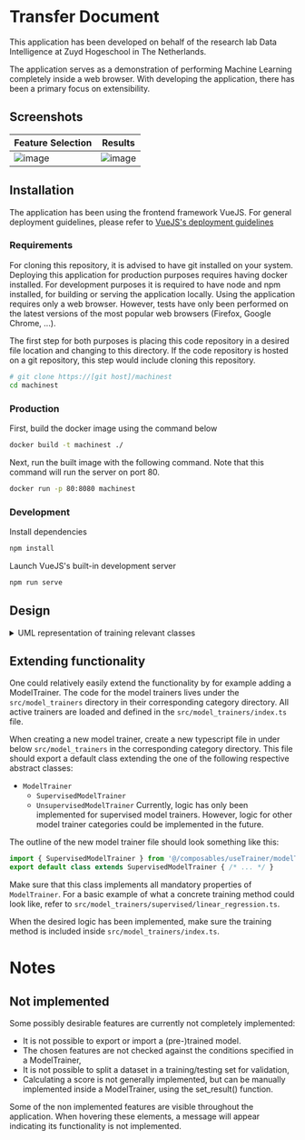 # Transfer Document

This application has been developed on behalf of the research lab Data Intelligence at Zuyd Hogeschool in The Netherlands.

The application serves as a demonstration of performing Machine Learning completely inside a web browser.
With developing the application, there has been a primary focus on extensibility.

## Screenshots

|Feature Selection|Results
|--|--|
![image](https://user-images.githubusercontent.com/50321538/138300662-75bc148a-5da1-4e9a-8747-04216a1b008e.png)|![image](https://user-images.githubusercontent.com/50321538/138300566-45c06bfa-87c5-46ba-89fb-61c0f5fcef09.png)


## Installation

The application has been using the frontend framework VueJS. For general deployment guidelines, please refer to [VueJS's deployment guidelines](https://cli.vuejs.org/guide/deployment.html#general-guidelines)

### Requirements

For cloning this repository, it is advised to have git installed on your system. Deploying this application for production purposes requires having docker installed. For development purposes it is required to have node and npm installed, for building or serving the application locally.
Using the application requires only a web browser. However, tests have only been performed on the latest versions of the most popular web browsers (Firefox, Google Chrome, ...).


The first step for both purposes is placing this code repository in a desired file location and changing to this directory. If the code repository is hosted on a git repository, this step would include cloning this repository.
```bash
# git clone https://[git host]/machinest
cd machinest
```

### Production

First, build the docker image using the command below
```bash
docker build -t machinest ./
```

Next, run the built image with the following command. Note that this command will run the server on port 80.
```bash
docker run -p 80:8080 machinest
```

### Development

Install dependencies
```bash
npm install
```

Launch VueJS's built-in development server
```bash
npm run serve
```

## Design


<details>
  <summary>UML representation of training relevant classes</summary>
  This UML diagram is bound closely to the original types and classes used in the implementation in TypeScript. Not all classes, interfaces and types have been included due to its large extent.
  It is important to note that a concrete ModelTrainer should at least include the properties and methods described in the ModelTrainer interface. 
  A ModelTrainer can communicate training results using its abstract set_results(...) function.

  ![image](https://user-images.githubusercontent.com/50321538/138298353-8a91cfab-805a-4e14-8437-54a37ea69ed7.png)
</details>

## Extending functionality

One could relatively easily extend the functionality by for example adding a ModelTrainer. 
The code for the model trainers lives under the `src/model_trainers` directory in their corresponding category directory. All active trainers are loaded and defined in the `src/model_trainers/index.ts` file. 

When creating a new model trainer, create a new typescript file in under below `src/model_trainers` in the corresponding category directory. This file should export a default class extending the one of the following respective abstract classes:
- `ModelTrainer`
  - `SupervisedModelTrainer`
  - `UnsupervisedModelTrainer`
Currently, logic has only been implemented for supervised model trainers. However, logic for other model trainer categories could be implemented in the future.

The outline of the new model trainer file should look something like this:

```ts
import { SupervisedModelTrainer } from '@/composables/useTrainer/modelTrainer.ts'
export default class extends SupervisedModelTrainer { /* ... */ }
```

Make sure that this class implements all mandatory properties of `ModelTrainer`.
For a basic example of what a concrete training method could look like, refer to `src/model_trainers/supervised/linear_regression.ts`.

When the desired logic has been implemented, make sure the training method is included inside `src/model_trainers/index.ts`.

# Notes

## Not implemented

Some possibly desirable features are currently not completely implemented:
 - It is not possible to export or import a (pre-)trained model.
 - The chosen features are not checked against the conditions specified in a ModelTrainer,
 - It is not possible to split a dataset in a training/testing set for validation,
 - Calculating a score is not generally implemented, but can be manually implemented inside a ModelTrainer, using the set_result() function.

Some of the non implemented features are visible throughout the application. When hovering these elements, a message will appear indicating its functionality is not implemented.
